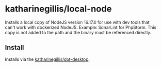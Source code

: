 # katharinegillis/local-node
Installs a local copy of NodeJS version 16.17.0 for use with dev tools that can't work with dockerized NodeJS. Example: SonarLint for PhpStorm. This copy is not added to the path and the binary must be referenced directly.

## Install
Installs via the [katharinegillis/dot-desktop](https://github.com/katharinegillis/dot-desktop).
